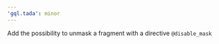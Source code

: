 ```yaml
---
'gql.tada': minor
---
```


Add the possibility to unmask a fragment with a directive `@disable_mask`
